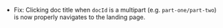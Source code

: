 * Fix: Clicking doc title when `docId` is a multipart (e.g. `part-one/part-two`) is now properly navigates to the landing page.